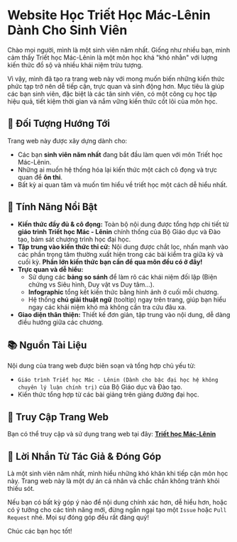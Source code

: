 # Website Học Triết Học Mác-Lênin Dành Cho Sinh Viên

Chào mọi người, mình là một sinh viên năm nhất. Giống như nhiều bạn, mình cảm thấy Triết học Mác-Lênin là một môn học khá "khó nhằn" với lượng kiến thức đồ sộ và nhiều khái niệm trừu tượng.

Vì vậy, mình đã tạo ra trang web này với mong muốn biến những kiến thức phức tạp trở nên dễ tiếp cận, trực quan và sinh động hơn. Mục tiêu là giúp các bạn sinh viên, đặc biệt là các tân sinh viên, có một công cụ học tập hiệu quả, tiết kiệm thời gian và nắm vững kiến thức cốt lõi của môn học.

## 🎯 Đối Tượng Hướng Tới

Trang web này được xây dựng dành cho:
* Các bạn **sinh viên năm nhất** đang bắt đầu làm quen với môn Triết học Mác-Lênin.
* Những ai muốn hệ thống hóa lại kiến thức một cách cô đọng và trực quan để **ôn thi**.
* Bất kỳ ai quan tâm và muốn tìm hiểu về triết học một cách dễ hiểu nhất.

## 🌟 Tính Năng Nổi Bật

* **Kiến thức đầy đủ & cô đọng:** Toàn bộ nội dung được tổng hợp chi tiết từ **giáo trình Triết học Mác - Lênin** chính thống của Bộ Giáo dục và Đào tạo, bám sát chương trình học đại học.
* **Tập trung vào kiến thức thi cử:** Nội dung được chắt lọc, nhấn mạnh vào các phần trọng tâm thường xuất hiện trong các bài kiểm tra giữa kỳ và cuối kỳ. **Phần lớn kiến thức bạn cần để qua môn đều có ở đây!**
* **Trực quan và dễ hiểu:**
    * Sử dụng các **bảng so sánh** để làm rõ các khái niệm đối lập (Biện chứng vs Siêu hình, Duy vật vs Duy tâm...).
    * **Infographic** tổng kết kiến thức bằng hình ảnh ở cuối mỗi chương.
    * Hệ thống **chú giải thuật ngữ** (tooltip) ngay trên trang, giúp bạn hiểu ngay các khái niệm khó mà không cần tra cứu đâu xa.
* **Giao diện thân thiện:** Thiết kế đơn giản, tập trung vào nội dung, dễ dàng điều hướng giữa các chương.

## 📚 Nguồn Tài Liệu

Nội dung của trang web được biên soạn và tổng hợp chủ yếu từ:
* `Giáo trình Triết học Mác - Lênin (Dành cho bậc đại học hệ không chuyên lý luận chính trị)` của Bộ Giáo dục và Đào tạo.
* Kiến thức tổng hợp từ các bài giảng trên giảng đường đại học.
## 🚀 Truy Cập Trang Web

Bạn có thể truy cập và sử dụng trang web tại đây: **[Triết học Mác-Lênin](https://xseika.github.io/Pilosophos-CT100216/)**

## 🤝 Lời Nhắn Từ Tác Giả & Đóng Góp

Là một sinh viên năm nhất, mình hiểu những khó khăn khi tiếp cận môn học này. Trang web này là một dự án cá nhân và chắc chắn không tránh khỏi thiếu sót.

Nếu bạn có bất kỳ góp ý nào để nội dung chính xác hơn, dễ hiểu hơn, hoặc có ý tưởng cho các tính năng mới, đừng ngần ngại tạo một `Issue` hoặc `Pull Request` nhé. Mọi sự đóng góp đều rất đáng quý!

Chúc các bạn học tốt!

